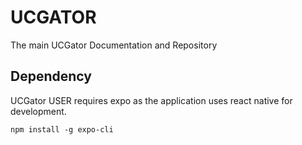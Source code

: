 # UCGATOR
The main UCGator Documentation and Repository

## Dependency
UCGator USER requires expo as the application uses react native for development.

    npm install -g expo-cli
